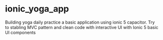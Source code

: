 # ionic_yoga_app
Building yoga daily practice a basic application using ionic 5 capacitor. Try to stabling MVC pattern and clean code with interactive UI with Ionic 5 basic UI components 
